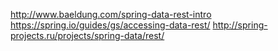 http://www.baeldung.com/spring-data-rest-intro
https://spring.io/guides/gs/accessing-data-rest/
http://spring-projects.ru/projects/spring-data/rest/